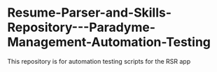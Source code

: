 # Resume-Parser-and-Skills-Repository---Paradyme-Management-Automation-Testing
This repository is for automation testing scripts for the RSR app
